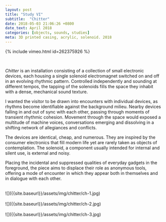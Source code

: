 ```yaml
---
layout: post
title: "Study VI"
subtitle:  "Chitter"
date: 2018-05-03 21:06:26 +0800
date_text: April 2018
categories: [objects, sounds, studies]
meta: 3D printed casing, acrylic, solenoid. 2018
---
```


{% include vimeo.html id=262375926 %}

<br />

_Chitter_ is an installation consisting of a collection of small electronic devices, each housing a single solenoid electromagnet switched on and off in an evolving rhythmic pattern. Controlled independently and sounding at different tempos, the tapping of the solenoids fills the space they inhabit with a dense, mechanical sound texture.

I wanted the visitor to be drawn into encounters with individual devices, as rhythms become identifiable against the background milieu. Nearby devices falling in and out of sync with each other, passing through moments of transient rhythmic cohesion. Movement through the space would exposed a multitude of machine voices, conversations emerging and dissolving in a shifting network of allegiances and conflicts.

The devices are identical, cheap, and numerous. They are inspired by the consumer electronics that fill modern life yet are rarely taken as objects of contemplation. The solenoid, a component usually intended for internal and silent use, is external and noisy.

Placing the incidental and suppressed qualities of everyday gadgets in the foreground, the piece aims to displace their role as anonymous tools, offering a mode of encounter in which they appear both in themselves and in dialogue with each other.

<br />
![]({{site.baseurl}}/assets/img/chitter/ch-1.jpg)
<br />
<br />
![]({{site.baseurl}}/assets/img/chitter/ch-2.jpg)
<br />
<br />
![]({{site.baseurl}}/assets/img/chitter/ch-3.jpg)
